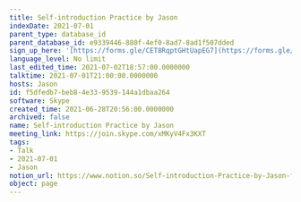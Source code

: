 ```yaml
---
title: Self-introduction Practice by Jason
indexDate: 2021-07-01
parent_type: database_id
parent_database_id: e9339446-880f-4ef0-8ad7-8ad1f507dded
sign_up_here: '[https://forms.gle/CET8RqptGHtUapEG7](https://forms.gle/CET8RqptGHtUapEG7)'
language_level: No limit
last_edited_time: 2021-07-02T18:57:00.0000000
talktime: 2021-07-01T21:00:00.0000000
hosts: Jason
id: f5dfedb7-beb8-4e33-9539-144a1dbaa264
software: Skype
created_time: 2021-06-28T20:56:00.0000000
archived: false
name: Self-introduction Practice by Jason
meeting_link: https://join.skype.com/xMKyV4Fx3KXT
tags:
- Talk
- 2021-07-01
- Jason
notion_url: https://www.notion.so/Self-introduction-Practice-by-Jason-f5dfedb7beb84e339539144a1dbaa264
object: page
---
```







